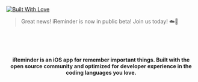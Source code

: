 [![Built With Love](https://img.shields.io/badge/Built-With%20Love-red)](https://appwrite.io/company/careers)
> Great news! iReminder is now in public beta! Join us today! ☁️🎉

<br />
<p align="center">
    <br />
    <br />
    <b>iReminder is an iOS app for remember important things. Built with the open source community and optimized for developer experience in the coding languages you love.</b>
    <br />
    <br />
</p>
